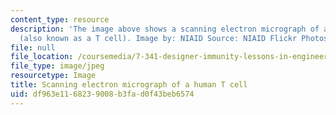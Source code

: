 ```yaml
---
content_type: resource
description: 'The image above shows a scanning electron micrograph of a human T lymphocyte
  (also known as a T cell). Image by: NIAID Source: NIAID Flickr Photostream'
file: null
file_location: /coursemedia/7-341-designer-immunity-lessons-in-engineering-the-immune-system-spring-2014/df963e1168239008b3fad0f43beb6574_7-341s14-th.jpg
file_type: image/jpeg
resourcetype: Image
title: Scanning electron micrograph of a human T cell
uid: df963e11-6823-9008-b3fa-d0f43beb6574
---
```

